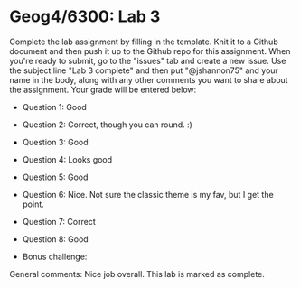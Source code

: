 # Geog4/6300: Lab 3

Complete the lab assignment by filling in the template. Knit it to a Github document and then push it up to the Github repo for this assignment. When you're ready to submit, go to the "issues" tab and create a new issue. Use the subject line "Lab 3 complete" and then put "@jshannon75" and your name in the body, along with any other comments you want to share about the assignment. Your grade will be entered below:

* Question 1: Good<p>
* Question 2: Correct, though you can round. :)<p>
* Question 3: Good<p>
* Question 4: Looks good<p>
* Question 5: Good<p>
* Question 6: Nice. Not sure the classic theme is my fav, but I get the point.<p>
* Question 7: Correct<p>
* Question 8: Good<p>
* Bonus challenge: <p>
<p>
General comments: Nice job overall. This lab is marked as complete. 
